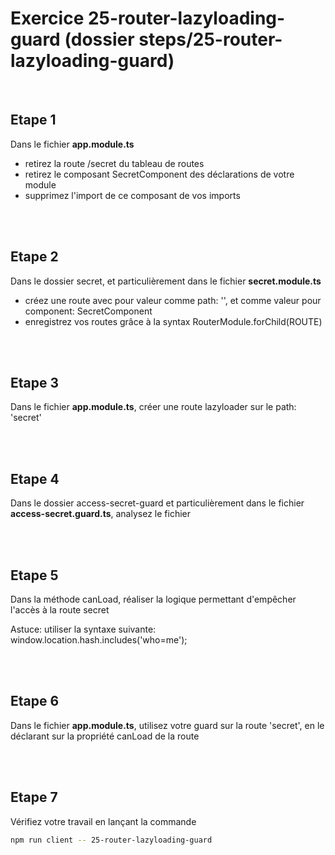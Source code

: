 # Exercice 25-router-lazyloading-guard (dossier steps/25-router-lazyloading-guard)

<br>

## Etape 1

Dans le fichier **app.module.ts**

-   retirez la route /secret du tableau de routes
-   retirez le composant SecretComponent des déclarations de votre module
-   supprimez l'import de ce composant de vos imports

<br><br>

## Etape 2

Dans le dossier secret, et particulièrement dans le fichier **secret.module.ts**

-   créez une route avec pour valeur comme path: '', et comme valeur pour component: SecretComponent
-   enregistrez vos routes grâce à la syntax RouterModule.forChild(ROUTE)

<br><br>

## Etape 3

Dans le fichier **app.module.ts**, créer une route lazyloader sur le path: 'secret'

<br><br>

## Etape 4

Dans le dossier access-secret-guard et particulièrement dans le fichier **access-secret.guard.ts**, analysez le fichier

<br></br>

## Etape 5

Dans la méthode canLoad, réaliser la logique permettant d'empêcher l'accès à la route secret

Astuce: utiliser la syntaxe suivante: window.location.hash.includes('who=me');

<br><br>

## Etape 6

Dans le fichier **app.module.ts**, utilisez votre guard sur la route 'secret', en le déclarant sur la propriété canLoad de la route

<br><br>

## Etape 7

Vérifiez votre travail en lançant la commande

```bash
npm run client -- 25-router-lazyloading-guard
```
